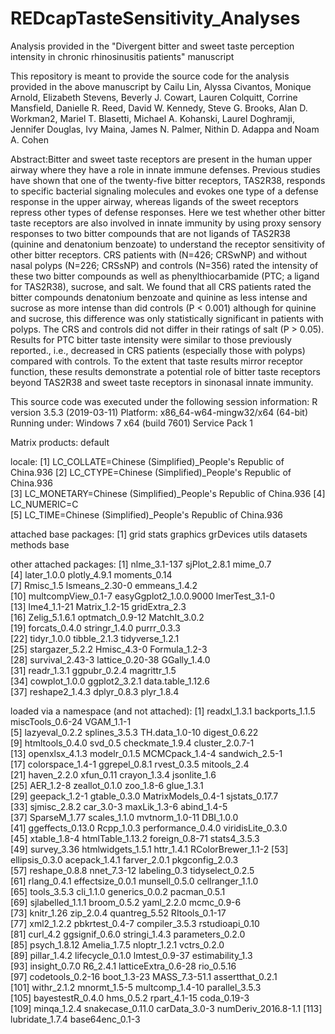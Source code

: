 # REDcapTasteSensitivity_Analyses
Analysis provided in the "Divergent bitter and sweet taste perception intensity in chronic rhinosinusitis patients" manuscript

This repository is meant to provide the source code for the analysis provided in the above manuscript by Cailu Lin, Alyssa Civantos, Monique Arnold, Elizabeth Stevens, Beverly J. Cowart, Lauren Colquitt, Corrine Mansfield, Danielle R. Reed, David W. Kennedy, Steve G. Brooks, Alan D. Workman2, Mariel T. Blasetti, Michael A. Kohanski, Laurel Doghramji, Jennifer Douglas, Ivy Maina, James N. Palmer, Nithin D. Adappa and Noam A. Cohen

Abstract:Bitter and sweet taste receptors are present in the human upper airway where they have a role in innate immune defenses. Previous studies have shown that one of the twenty-five bitter receptors, TAS2R38, responds to specific bacterial signaling molecules and evokes one type of a defense response in the upper airway, whereas ligands of the sweet receptors repress other types of defense responses. Here we test whether other bitter taste receptors are also involved in innate immunity by using proxy sensory responses to two bitter compounds that are not ligands of TAS2R38 (quinine and denatonium benzoate) to understand the receptor sensitivity of other bitter receptors. CRS patients with (N=426; CRSwNP) and without nasal polyps (N=226; CRSsNP) and controls (N=356) rated the intensity of these two bitter compounds as well as phenylthiocarbamide (PTC; a ligand for TAS2R38), sucrose, and salt. We found that all CRS patients rated the bitter compounds denatonium benzoate and quinine as less intense and sucrose as more intense than did controls (P < 0.001) although for quinine and sucrose, this difference was only statistically significant in patients with polyps. The CRS and controls did not differ in their ratings of salt (P > 0.05). Results for PTC bitter taste intensity were similar to those previously reported., i.e., decreased in CRS patients (especially those with polyps) compared with controls. To the extent that taste results mirror receptor function, these results demonstrate a potential role of bitter taste receptors beyond TAS2R38 and sweet taste receptors in sinonasal innate immunity. 


This source code was executed under the following session information:
R version 3.5.3 (2019-03-11)
Platform: x86_64-w64-mingw32/x64 (64-bit)
Running under: Windows 7 x64 (build 7601) Service Pack 1

Matrix products: default

locale:
[1] LC_COLLATE=Chinese (Simplified)_People's Republic of China.936 
[2] LC_CTYPE=Chinese (Simplified)_People's Republic of China.936   
[3] LC_MONETARY=Chinese (Simplified)_People's Republic of China.936
[4] LC_NUMERIC=C                                                   
[5] LC_TIME=Chinese (Simplified)_People's Republic of China.936    

attached base packages:
[1] grid      stats     graphics  grDevices utils     datasets  methods   base     

other attached packages:
 [1] nlme_3.1-137           sjPlot_2.8.1           mime_0.7              
 [4] later_1.0.0            plotly_4.9.1           moments_0.14          
 [7] Rmisc_1.5              lsmeans_2.30-0         emmeans_1.4.2         
[10] multcompView_0.1-7     easyGgplot2_1.0.0.9000 lmerTest_3.1-0        
[13] lme4_1.1-21            Matrix_1.2-15          gridExtra_2.3         
[16] Zelig_5.1.6.1          optmatch_0.9-12        MatchIt_3.0.2         
[19] forcats_0.4.0          stringr_1.4.0          purrr_0.3.3           
[22] tidyr_1.0.0            tibble_2.1.3           tidyverse_1.2.1       
[25] stargazer_5.2.2        Hmisc_4.3-0            Formula_1.2-3         
[28] survival_2.43-3        lattice_0.20-38        GGally_1.4.0          
[31] readr_1.3.1            ggpubr_0.2.4           magrittr_1.5          
[34] cowplot_1.0.0          ggplot2_3.2.1          data.table_1.12.6     
[37] reshape2_1.4.3         dplyr_0.8.3            plyr_1.8.4            

loaded via a namespace (and not attached):
  [1] readxl_1.3.1        backports_1.1.5     miscTools_0.6-24    VGAM_1.1-1         
  [5] lazyeval_0.2.2      splines_3.5.3       TH.data_1.0-10      digest_0.6.22      
  [9] htmltools_0.4.0     svd_0.5             checkmate_1.9.4     cluster_2.0.7-1    
 [13] openxlsx_4.1.3      modelr_0.1.5        MCMCpack_1.4-4      sandwich_2.5-1     
 [17] colorspace_1.4-1    ggrepel_0.8.1       rvest_0.3.5         mitools_2.4        
 [21] haven_2.2.0         xfun_0.11           crayon_1.3.4        jsonlite_1.6       
 [25] AER_1.2-8           zeallot_0.1.0       zoo_1.8-6           glue_1.3.1         
 [29] geepack_1.2-1       gtable_0.3.0        MatrixModels_0.4-1  sjstats_0.17.7     
 [33] sjmisc_2.8.2        car_3.0-3           maxLik_1.3-6        abind_1.4-5        
 [37] SparseM_1.77        scales_1.1.0        mvtnorm_1.0-11      DBI_1.0.0          
 [41] ggeffects_0.13.0    Rcpp_1.0.3          performance_0.4.0   viridisLite_0.3.0  
 [45] xtable_1.8-4        htmlTable_1.13.2    foreign_0.8-71      stats4_3.5.3       
 [49] survey_3.36         htmlwidgets_1.5.1   httr_1.4.1          RColorBrewer_1.1-2 
 [53] ellipsis_0.3.0      acepack_1.4.1       farver_2.0.1        pkgconfig_2.0.3    
 [57] reshape_0.8.8       nnet_7.3-12         labeling_0.3        tidyselect_0.2.5   
 [61] rlang_0.4.1         effectsize_0.0.1    munsell_0.5.0       cellranger_1.1.0   
 [65] tools_3.5.3         cli_1.1.0           generics_0.0.2      pacman_0.5.1       
 [69] sjlabelled_1.1.1    broom_0.5.2         yaml_2.2.0          mcmc_0.9-6         
 [73] knitr_1.26          zip_2.0.4           quantreg_5.52       RItools_0.1-17     
 [77] xml2_1.2.2          pbkrtest_0.4-7      compiler_3.5.3      rstudioapi_0.10    
 [81] curl_4.2            ggsignif_0.6.0      stringi_1.4.3       parameters_0.2.0   
 [85] psych_1.8.12        Amelia_1.7.5        nloptr_1.2.1        vctrs_0.2.0        
 [89] pillar_1.4.2        lifecycle_0.1.0     lmtest_0.9-37       estimability_1.3   
 [93] insight_0.7.0       R6_2.4.1            latticeExtra_0.6-28 rio_0.5.16         
 [97] codetools_0.2-16    boot_1.3-23         MASS_7.3-51.1       assertthat_0.2.1   
[101] withr_2.1.2         mnormt_1.5-5        multcomp_1.4-10     parallel_3.5.3     
[105] bayestestR_0.4.0    hms_0.5.2           rpart_4.1-15        coda_0.19-3        
[109] minqa_1.2.4         snakecase_0.11.0    carData_3.0-3       numDeriv_2016.8-1.1
[113] lubridate_1.7.4     base64enc_0.1-3 
